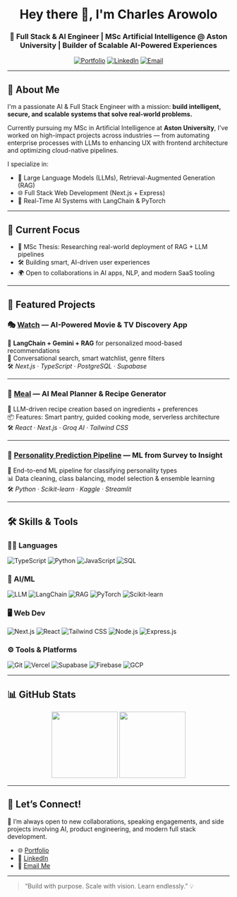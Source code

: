 <div align="center">

<h1>Hey there 👋, I'm Charles Arowolo</h1>

<h3>🚀 Full Stack & AI Engineer | MSc Artificial Intelligence @ Aston University | Builder of Scalable AI-Powered Experiences</h3>

[![Portfolio](https://img.shields.io/badge/Portfolio-000000?style=for-the-badge&logo=About.me&logoColor=white)](https://maestrodev19.vercel.app/)
[![LinkedIn](https://img.shields.io/badge/LinkedIn-0077B5?style=for-the-badge&logo=linkedin&logoColor=white)](https://linkedin.com/in/charlesarowolo)
[![Email](https://img.shields.io/badge/Email-D14836?style=for-the-badge&logo=gmail&logoColor=white)](mailto:charles19rex@gmail.com)

</div>

---

## 🧠 About Me

I'm a passionate AI & Full Stack Engineer with a mission: **build intelligent, secure, and scalable systems that solve real-world problems.**

Currently pursuing my MSc in Artificial Intelligence at **Aston University**, I’ve worked on high-impact projects across industries — from automating enterprise processes with LLMs to enhancing UX with frontend architecture and optimizing cloud-native pipelines.

I specialize in:
- 🧩 Large Language Models (LLMs), Retrieval-Augmented Generation (RAG)
- 🌐 Full Stack Web Development (Next.js + Express)
- 🧠 Real-Time AI Systems with LangChain & PyTorch

---

## 💼 Current Focus

- 🔬 MSc Thesis: Researching real-world deployment of RAG + LLM pipelines
- 🛠️ Building smart, AI-driven user experiences
- 🌍 Open to collaborations in AI apps, NLP, and modern SaaS tooling

---

## 🌟 Featured Projects

### 🎭 [Watch](https://github.com/MaestroDev19/Watch) — AI-Powered Movie & TV Discovery App  
🚀 **LangChain + Gemini + RAG** for personalized mood-based recommendations  
💬 Conversational search, smart watchlist, genre filters  
🛠️ *Next.js · TypeScript · PostgreSQL · Supabase*

---

### 🍲 [Meal](https://github.com/MaestroDev19/meal) — AI Meal Planner & Recipe Generator  
🧠 LLM-driven recipe creation based on ingredients + preferences  
📦 Features: Smart pantry, guided cooking mode, serverless architecture  
🛠️ *React · Next.js · Groq AI · Tailwind CSS*

---

### 🧠 [Personality Prediction Pipeline](https://github.com/MaestroDev19/Personality_Prediction_Pipeline) — ML from Survey to Insight  
🧪 End-to-end ML pipeline for classifying personality types  
📊 Data cleaning, class balancing, model selection & ensemble learning  
🛠️ *Python · Scikit-learn · Kaggle · Streamlit*

---

## 🛠️ Skills & Tools

### 👨‍💻 Languages
![TypeScript](https://img.shields.io/badge/TypeScript-007ACC?style=flat-square&logo=typescript&logoColor=white)
![Python](https://img.shields.io/badge/Python-3776AB?style=flat-square&logo=python&logoColor=white)
![JavaScript](https://img.shields.io/badge/JavaScript-F7DF1E?style=flat-square&logo=javascript&logoColor=black)
![SQL](https://img.shields.io/badge/PostgreSQL-316192?style=flat-square&logo=postgresql&logoColor=white)

### 🧠 AI/ML
![LLM](https://img.shields.io/badge/LLM-0A0A0A?style=flat-square&logo=openai&logoColor=white)
![LangChain](https://img.shields.io/badge/LangChain-121212?style=flat-square&logo=chainlink&logoColor=white)
![RAG](https://img.shields.io/badge/RAG-blueviolet?style=flat-square)
![PyTorch](https://img.shields.io/badge/PyTorch-EE4C2C?style=flat-square&logo=pytorch&logoColor=white)
![Scikit-learn](https://img.shields.io/badge/Scikit--learn-F7931E?style=flat-square&logo=scikit-learn&logoColor=white)

### 🖥️ Web Dev
![Next.js](https://img.shields.io/badge/Next.js-000000?style=flat-square&logo=nextdotjs&logoColor=white)
![React](https://img.shields.io/badge/React-20232A?style=flat-square&logo=react&logoColor=61DAFB)
![Tailwind CSS](https://img.shields.io/badge/Tailwind_CSS-38B2AC?style=flat-square&logo=tailwind-css&logoColor=white)
![Node.js](https://img.shields.io/badge/Node.js-43853D?style=flat-square&logo=node.js&logoColor=white)
![Express.js](https://img.shields.io/badge/Express.js-404D59?style=flat-square)

### ⚙️ Tools & Platforms
![Git](https://img.shields.io/badge/Git-F05032?style=flat-square&logo=git&logoColor=white)
![Vercel](https://img.shields.io/badge/Vercel-000000?style=flat-square&logo=vercel&logoColor=white)
![Supabase](https://img.shields.io/badge/Supabase-3ECF8E?style=flat-square&logo=supabase&logoColor=white)
![Firebase](https://img.shields.io/badge/Firebase-FFCA28?style=flat-square&logo=firebase&logoColor=black)
![GCP](https://img.shields.io/badge/GCP-4285F4?style=flat-square&logo=google-cloud&logoColor=white)

---

## 📊 GitHub Stats

<div align="center">
  <img src="https://github-readme-stats.vercel.app/api?username=MaestroDev19&show_icons=true&theme=github_dark" height="150"/>
  <img src="https://streak-stats.demolab.com/?user=MaestroDev19&theme=github-dark-blue" height="150"/>
</div>

---

## 🤝 Let’s Connect!

💬 I’m always open to new collaborations, speaking engagements, and side projects involving AI, product engineering, and modern full stack development.

- 🌐 [Portfolio](https://maestrodev19.vercel.app/)
- 💼 [LinkedIn](https://linkedin.com/in/charlesarowolo)
- 📧 [Email Me](mailto:charles19rex@gmail.com)

---

> “Build with purpose. Scale with vision. Learn endlessly.” 💡
